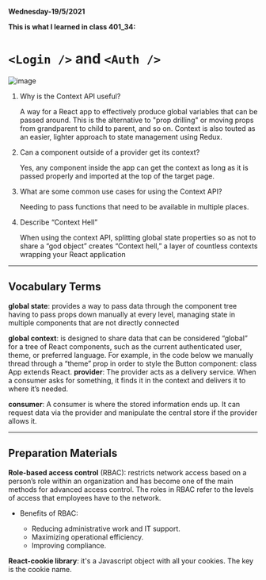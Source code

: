 **Wednesday-19/5/2021**

**This is what I learned in class 401_34:**

# `<Login />` and `<Auth />`

![image](https://miro.medium.com/max/763/1*sTYYgdxjolr2G1xUqbW58Q.png)


1. Why is the Context API useful?

    A way for a React app to effectively produce global variables that can be passed around. This is the alternative to "prop drilling" or moving props from grandparent to child to parent, and so on. Context is also touted as an easier, lighter approach to state management using Redux.

1. Can a component outside of a provider get its context?

    Yes, any component inside the app can get the context as long as it is passed properly and imported at the top of the target page.

2. What are some common use cases for  using the Context API?

    Needing to pass functions that need to be available in multiple places.

3. Describe “Context Hell”

    When using the context API, splitting global state properties so as not to share a “god object” creates “Context hell,” a layer of countless contexts wrapping your React application

------------------------------------------------

## Vocabulary Terms

**global state**: provides a way to pass data through the component tree having to pass props down manually at every level, managing state in multiple components that are not directly connected

**global context**: is designed to share data that can be considered “global” for a tree of React components, such as the current authenticated user, theme, or preferred language. For example, in the code below we manually thread through a “theme” prop in order to style the Button component: class App extends React.
**provider**: The provider acts as a delivery service. When a consumer asks for something, it finds it in the context and delivers it to where it’s needed.

**consumer**: A consumer is where the stored information ends up. It can request data via the provider and manipulate the central store if the provider allows it.

-----------------------------------------------

## Preparation Materials

**Role-based access control** (RBAC):  restricts network access based on a person’s role within an organization and has become one of the main methods for advanced access control. The roles in RBAC refer to the levels of access that employees have to the network.

- Benefits of RBAC:
  
  - Reducing administrative work and IT support.
  - Maximizing operational efficiency.
  - Improving compliance.

**React-cookie library**: it's a 
Javascript object with all your cookies. The key is the cookie name.